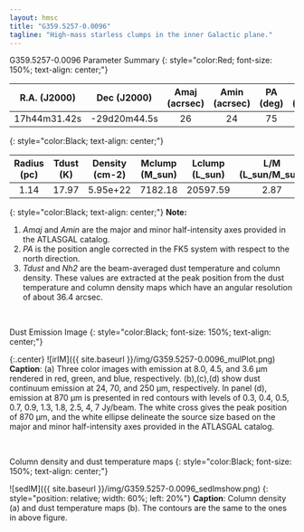 ```yaml
---
layout: hmsc
title: "G359.5257-0.0096"
tagline: "High-mass starless clumps in the inner Galactic plane."
---
```


G359.5257-0.0096 Parameter Summary 
{: style="color:Red; font-size: 150%; text-align: center;"}

| R.A. (J2000) |  Dec (J2000) |Amaj (acrsec)|Amin (acrsec)|PA (deg)| Vlsr (km/s)| Distance (kpc) |
|:------------:|:------------:|:--------:| :--------:| :--------:| :-----:|:--------:|
|17h44m31.42s|-29d20m44.5s|   26|   24|   75|-1.40|14.72|
{: style="color:Black; text-align: center;"}
<br />

| Radius (pc) | Tdust (K) | Density (cm-2) | Mclump (M_sun)|Lclump (L_sun)| L/M (L_sun/M_sun)|
|:------------:|:------------:|:--------:| :--------:| :--------:| :-----:|
|1.14|17.97|5.95e+22|7182.18|20597.59|2.87|
{: style="color:Black; text-align: center;"}
**Note:**
1. *Amaj* and *Amin* are the major and minor half-intensity axes 
provided in the ATLASGAL catalog.
2. *PA* is the position angle corrected in the FK5 system with respect to the north direction.
3. *Tdust* and *Nh2* are the beam-averaged dust temperature and column density. These values
are extracted at the peak position from the dust temperature and column density maps which
have an angular resolution of about 36.4 arcsec.

<br />

Dust Emission Image
{: style="color:Black; font-size: 150%; text-align: center;"}

{:.center}
![irIM]({{ site.baseurl }}/img/G359.5257-0.0096_mulPlot.png)
**Caption**: (a) Three color images with emission at 8.0, 4.5, and 3.6 µm 
rendered in red, green, and blue, respectively. (b),(c),(d) show dust 
continuum emission at 24, 70, and 250 µm, respectively. In panel (d), 
emission at 870 µm is presented in red contours with levels of 0.3, 
0.4, 0.5, 0.7, 0.9, 1.3, 1.8, 2.5, 4, 7 Jy/beam. The white cross 
gives the peak position of 870 µm, and the white ellipse delineate 
the source size based on the major and minor half-intensity axes 
provided in the ATLASGAL catalog.

<br />

Column density and dust temperature maps
{: style="color:Black; font-size: 150%; text-align: center;"}


![sedIM]({{ site.baseurl }}/img/G359.5257-0.0096_sedImshow.png)
{: style="position: relative; width: 60%; left: 20%"}
**Caption**: Column density (a) and dust temperature maps 
(b). The contours are 
the same to the ones in above figure.